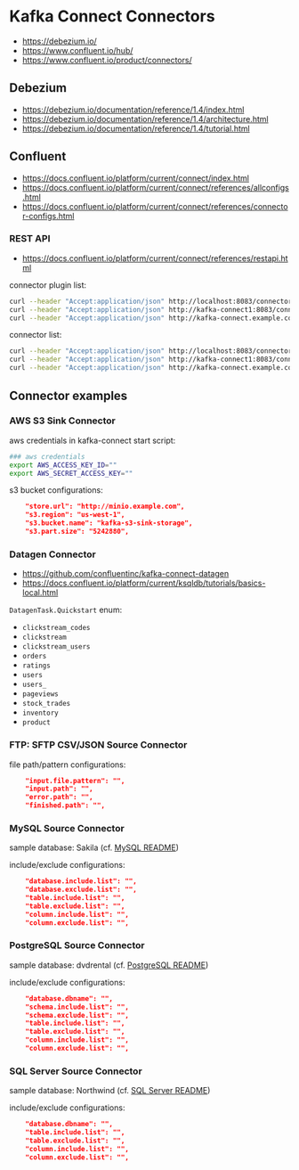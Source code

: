 # Kafka Connect Connectors

- https://debezium.io/
- https://www.confluent.io/hub/
- https://www.confluent.io/product/connectors/

## Debezium

- https://debezium.io/documentation/reference/1.4/index.html
- https://debezium.io/documentation/reference/1.4/architecture.html
- https://debezium.io/documentation/reference/1.4/tutorial.html

## Confluent

- https://docs.confluent.io/platform/current/connect/index.html
- https://docs.confluent.io/platform/current/connect/references/allconfigs.html
- https://docs.confluent.io/platform/current/connect/references/connector-configs.html

### REST API

- https://docs.confluent.io/platform/current/connect/references/restapi.html

connector plugin list:

```bash
curl --header "Accept:application/json" http://localhost:8083/connector-plugins | jq .[].class
curl --header "Accept:application/json" http://kafka-connect1:8083/connector-plugins | jq .[].class
curl --header "Accept:application/json" http://kafka-connect.example.com/connector-plugins | jq .[].class
```

connector list:

```bash
curl --header "Accept:application/json" http://localhost:8083/connectors | jq
curl --header "Accept:application/json" http://kafka-connect1:8083/connectors | jq
curl --header "Accept:application/json" http://kafka-connect.example.com/connectors | jq
```

## Connector examples

### AWS S3 Sink Connector

aws credentials in kafka-connect start script:

```bash
### aws credentials
export AWS_ACCESS_KEY_ID=""
export AWS_SECRET_ACCESS_KEY=""
```

s3 bucket configurations:

```json
    "store.url": "http://minio.example.com",
    "s3.region": "us-west-1",
    "s3.bucket.name": "kafka-s3-sink-storage",
    "s3.part.size": "5242880",
```

### Datagen Connector

- https://github.com/confluentinc/kafka-connect-datagen
- https://docs.confluent.io/platform/current/ksqldb/tutorials/basics-local.html

`DatagenTask.Quickstart` enum:

- `clickstream_codes`
- `clickstream`
- `clickstream_users`
- `orders`
- `ratings`
- `users`
- `users_`
- `pageviews`
- `stock_trades`
- `inventory`
- `product`

### FTP: SFTP CSV/JSON Source Connector

file path/pattern configurations:

```json
    "input.file.pattern": "",
    "input.path": "",
    "error.path": "",
    "finished.path": "",
```

### MySQL Source Connector

sample database: Sakila (cf. [MySQL README](/mysql/README.md))

include/exclude configurations:

```json
    "database.include.list": "",
    "database.exclude.list": "",
    "table.include.list": "",
    "table.exclude.list": "",
    "column.include.list": "",
    "column.exclude.list": "",
```

### PostgreSQL Source Connector

sample database: dvdrental (cf. [PostgreSQL README](/postgresql/README.md))

include/exclude configurations:

```json
    "database.dbname": "",
    "schema.include.list": "",
    "schema.exclude.list": "",
    "table.include.list": "",
    "table.exclude.list": "",
    "column.include.list": "",
    "column.exclude.list": "",
```

### SQL Server Source Connector

sample database: Northwind (cf. [SQL Server README](/sqlserver/README.md))

include/exclude configurations:

```json
    "database.dbname": "",
    "table.include.list": "",
    "table.exclude.list": "",
    "column.include.list": "",
    "column.exclude.list": "",
```
